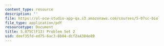```yaml
---
content_type: resource
description: ''
file: https://ol-ocw-studio-app-qa.s3.amazonaws.com/courses/5-07sc-biological-chemistry-i-fall-2013/deef35fded756ac38b84dcf2a4384e89_MIT5_07SCF13_Pset2.pdf
file_type: application/pdf
resourcetype: Document
title: 5.07SC(F13) Problem Set 2
uid: deef35fd-ed75-6ac3-8b84-dcf2a4384e89
---
```

